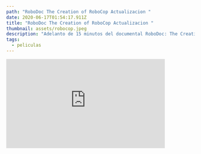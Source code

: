 ```yaml
---
path: "RoboDoc The Creation of RoboCop Actualizacion "
date: 2020-06-17T01:54:17.911Z
title: "RoboDoc The Creation of RoboCop Actualizacion "
thumbnail: assets/robocop.jpeg
description: "Adelanto de 15 minutos del documental RoboDoc: The Creation of RoboCop"
tags:
  - peliculas
---
```



<iframe style="margin: 0 auto; display:block width: 424px, height:238px" width="424" height="238" src="https://www.youtube.com/embed/bTAA98pIt1A" frameborder="0" allow="accelerometer; autoplay; encrypted-media; gyroscope; picture-in-picture" allowfullscreen></iframe>